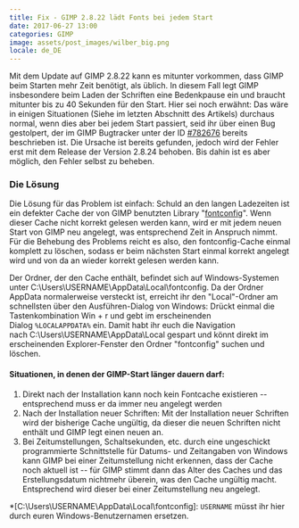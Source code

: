 ```yaml
---
title: Fix - GIMP 2.8.22 lädt Fonts bei jedem Start
date: 2017-06-27 13:00
categories: GIMP
image: assets/post_images/wilber_big.png
locale: de_DE
---
```


Mit dem Update auf GIMP 2.8.22 kann es mitunter vorkommen, dass GIMP beim Starten mehr Zeit benötigt, als üblich. In diesem Fall legt GIMP insbesondere beim Laden der Schriften eine Bedenkpause ein und braucht mitunter bis zu 40 Sekunden für den Start. Hier sei noch erwähnt: Das wäre in einigen Situationen (Siehe im letzten Abschnitt des Artikels) durchaus normal, wenn dies aber bei jedem Start passiert, seid ihr über einen Bug gestolpert, der im GIMP Bugtracker unter der ID [#782676](https://bugzilla.gnome.org/show_bug.cgi?id=782676) bereits beschrieben ist. Die Ursache ist bereits gefunden, jedoch wird der Fehler erst mit dem Release der Version 2.8.24 behoben. Bis dahin ist es aber möglich, den Fehler selbst zu beheben.

<!--more-->

### Die Lösung

Die Lösung für das Problem ist einfach: Schuld an den langen Ladezeiten ist ein defekter Cache der von GIMP benutzten Library "[fontconfig](https://www.freedesktop.org/wiki/Software/fontconfig/)". Wenn dieser Cache nicht korrekt gelesen werden kann, wird er mit jedem neuen Start von GIMP neu angelegt, was entsprechend Zeit in Anspruch nimmt. Für die Behebung des Problems reicht es also, den fontconfig-Cache einmal komplett zu löschen, sodass er beim nächsten Start einmal korrekt angelegt wird und von da an wieder korrekt gelesen werden kann.

Der Ordner, der den Cache enthält, befindet sich auf Windows-Systemen unter C:\Users\USERNAME\AppData\Local\fontconfig. Da der Ordner AppData normalerweise versteckt ist, erreicht ihr den "Local"-Ordner am schnellsten über den Ausführen-Dialog von Windows: 
Drückt einmal die Tastenkombination Win + r und gebt im erscheinenden Dialog `%LOCALAPPDATA%` ein. Damit habt ihr euch die Navigation nach C:\Users\USERNAME\AppData\Local gespart und könnt direkt im erscheinenden Explorer-Fenster den Ordner "fontconfig" suchen und löschen.

#### Situationen, in denen der GIMP-Start länger dauern darf:

1.  Direkt nach der Installation kann noch kein Fontcache existieren -- entsprechend muss er da immer neu angelegt werden
2.  Nach der Installation neuer Schriften: Mit der Installation neuer Schriften wird der bisherige Cache ungültig, da dieser die neuen Schriften nicht enthält und GIMP legt einen neuen an.
3.  Bei Zeitumstellungen, Schaltsekunden, etc. durch eine ungeschickt programmierte Schnittstelle für Datums- und Zeitangaben von Windows kann GIMP bei einer Zeitumstellung nicht erkennen, dass der Cache noch aktuell ist -- für GIMP stimmt dann das Alter des Caches und das Erstellungsdatum nichtmehr überein, was den Cache ungültig macht. Entsprechend wird dieser bei einer Zeitumstellung neu angelegt.


*[C:\Users\USERNAME\AppData\Local\fontconfig]: `USERNAME` müsst ihr hier durch euren Windows-Benutzernamen ersetzen.